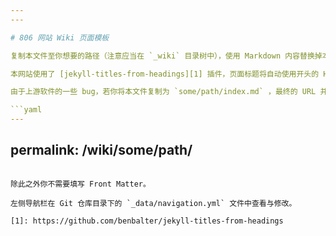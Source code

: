 ```yaml
---
---

# 806 网站 Wiki 页面模板

复制本文件至你想要的路径（注意应当在 `_wiki` 目录树中），使用 Markdown 内容替换掉本说明文字即可。当你将复制的文件命名为 `some/path/name.md` 的时候，它将自动渲染为 `/wiki/some/path/name/` 页面。格式样例请参考附近的其他文件。

本网站使用了 [jekyll-titles-from-headings][1] 插件，页面标题将自动使用开头的 H1，因此 Front Matter 后面必须紧跟页面标题且使用 H1 标题。

由于上游软件的一些 bug，若你将本文件复制为 `some/path/index.md` ，最终的 URL 并不是 `/wiki/some/path/` ，而是 `/wiki/some/path/index/` ，此时你可以在文件顶部的 Front Matter 中指定 `permalink` 参数，例如：

```yaml
---
```

permalink: /wiki/some/path/
---
```

除此之外你不需要填写 Front Matter。

左侧导航栏在 Git 仓库目录下的 `_data/navigation.yml` 文件中查看与修改。

[1]: https://github.com/benbalter/jekyll-titles-from-headings
